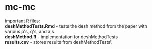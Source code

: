 # mc-mc
important R files:\
**deshMethodTests.Rmd** - tests the desh method from the paper with various p's, q's, and a's\
**deshMethod.R** - implementation for deshMethodTests\
**results.csv** - stores results from deshMethodTests\
